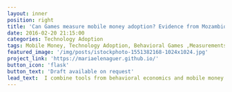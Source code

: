 ```yaml
---
layout: inner
position: right
title: 'Can Games measure mobile money adoption? Evidence from Mozambique'
date: 2016-02-20 21:15:00
categories: Technology Adoption
tags: Mobile Money, Technology Adoption, Behavioral Games ,Measurements, Mozambique
featured_image: '/img/posts/istockphoto-1551382168-1024x1024.jpg'
project_link: 'https://mariaelenaguer.github.io/'
button_icon: 'flask'
button_text: 'Draft available on request'
lead_text:  I combine tools from behavioral economics and mobile money transaction data to test a novel method for measuring mobile money adoption."
---
```

